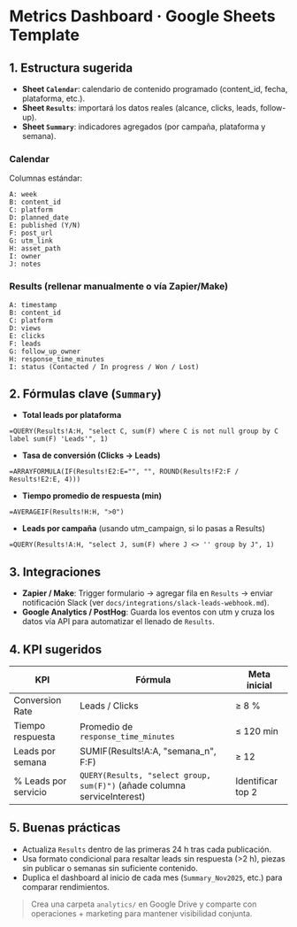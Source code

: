 # Metrics Dashboard · Google Sheets Template

## 1. Estructura sugerida

- **Sheet `Calendar`**: calendario de contenido programado (content_id, fecha, plataforma, etc.).
- **Sheet `Results`**: importará los datos reales (alcance, clicks, leads, follow-up).
- **Sheet `Summary`**: indicadores agregados (por campaña, plataforma y semana).

### Calendar

Columnas estándar:

```
A: week
B: content_id
C: platform
D: planned_date
E: published (Y/N)
F: post_url
G: utm_link
H: asset_path
I: owner
J: notes
```

### Results (rellenar manualmente o vía Zapier/Make)

```
A: timestamp
B: content_id
C: platform
D: views
E: clicks
F: leads
G: follow_up_owner
H: response_time_minutes
I: status (Contacted / In progress / Won / Lost)
```

## 2. Fórmulas clave (`Summary`)

- **Total leads por plataforma**

```
=QUERY(Results!A:H, "select C, sum(F) where C is not null group by C label sum(F) 'Leads'", 1)
```

- **Tasa de conversión (Clicks → Leads)**

```
=ARRAYFORMULA(IF(Results!E2:E="", "", ROUND(Results!F2:F / Results!E2:E, 4)))
```

- **Tiempo promedio de respuesta (min)**

```
=AVERAGEIF(Results!H:H, ">0")
```

- **Leads por campaña** (usando utm_campaign, si lo pasas a Results)

```
=QUERY(Results!A:H, "select J, sum(F) where J <> '' group by J", 1)
```

## 3. Integraciones

- **Zapier / Make**: Trigger formulario → agregar fila en `Results` → enviar notificación Slack (ver `docs/integrations/slack-leads-webhook.md`).
- **Google Analytics / PostHog**: Guarda los eventos con utm y cruza los datos vía API para automatizar el llenado de `Results`.

## 4. KPI sugeridos

| KPI                  | Fórmula                                                                  | Meta inicial      |
| -------------------- | ------------------------------------------------------------------------ | ----------------- |
| Conversion Rate      | Leads / Clicks                                                           | ≥ 8 %             |
| Tiempo respuesta     | Promedio de `response_time_minutes`                                      | ≤ 120 min         |
| Leads por semana     | SUMIF(Results!A:A, "semana_n", F:F)                                      | ≥ 12              |
| % Leads por servicio | `QUERY(Results, "select group, sum(F)")` (añade columna serviceInterest) | Identificar top 2 |

## 5. Buenas prácticas

- Actualiza `Results` dentro de las primeras 24 h tras cada publicación.
- Usa formato condicional para resaltar leads sin respuesta (>2 h), piezas sin publicar o semanas sin suficiente contenido.
- Duplica el dashboard al inicio de cada mes (`Summary_Nov2025`, etc.) para comparar rendimientos.

> Crea una carpeta `analytics/` en Google Drive y comparte con operaciones + marketing para mantener visibilidad conjunta.
